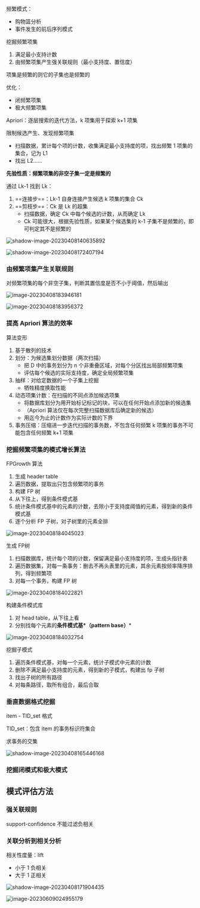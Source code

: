 频繁模式：

- 购物篮分析
- 事件发生的前后序列模式



挖掘频繁项集

1. 满足最小支持计数
2. 由频繁项集产生强关联规则（最小支持度、置信度）



项集是频繁的则它的子集也是频繁的

优化：

- 闭频繁项集
- 极大频繁项集



Apriori：逐层搜索的迭代方法，k 项集用于探索 k+1 项集

限制候选产生、发现频繁项集

- 扫描数据，累计每个项的计数，收集满足最小支持度的项，找出频繁 1 项集的集合，记为 L1
- 找出 L2……

**先验性质：频繁项集的非空子集一定是频繁的**

通过 Lk-1 找到 Lk：

1. ==连接步==：Lk-1 自身连接产生候选 k 项集的集合 Ck
2. ==剪枝步==：Ck 是 Lk 的超集
   - 扫描数据，确定 Ck 中每个候选的计数，从而确定 Lk
   - Ck 可能很大，根据先验性质，如果某个候选集的 k-1 子集不是频繁的，即可判定其不是频繁的

![shadow-image-20230408140635892](https://wangleidetuchuang.oss-cn-beijing.aliyuncs.com/img/image-20230408140635892.png)

![shadow-image-20230408172407194](https://wangleidetuchuang.oss-cn-beijing.aliyuncs.com/img/image-20230408172407194.png)



### 由频繁项集产生关联规则

对频繁项集的每个非空子集，判断其置信度是否不小于阈值，然后输出

![image-20230408183946181](https://wangleidetuchuang.oss-cn-beijing.aliyuncs.com/img/image-20230408183946181.png)

![image-20230408183956372](https://wangleidetuchuang.oss-cn-beijing.aliyuncs.com/img/image-20230408183956372.png)

### 提高 Apriori 算法的效率

算法变形

1. 基于散列的技术
2. 划分：为候选集划分数据（两次扫描）
   - 把 D 中的事务划分为 n 个非重叠区域，对每个分区找出局部频繁项集
   - 评估每个候选的实际支持度，确定全局频繁项集
3. 抽样：对给定数据的一个子集上挖掘
   - 牺牲精度换取性能
4. 动态项集计数：在扫描的不同点添加候选项集
   - 将数据库划分为用开始标记标记的块，可以在任何开始点添加新的候选集
   - （Apriori 算法仅在每次完整扫描数据库后确定新的候选）
   - 用迄今为止的计数作为实际计数的下界
5. 事务压缩：压缩进一步迭代扫描的事务数，不包含任何频繁 k 项集的事务不可能包含任何频繁 k+1 项集



### 挖掘频繁项集的模式增长算法

FPGrowth 算法

1. 生成 header table
1. 遍历数据，提取出只包含频繁项的事务
1. 构建 FP 树
1. 从下往上，得到条件模式基
1. 统计条件模式基中的元素的计数，去除小于支持度阈值的元素，得到新的条件模式基
1. 逐个分析 FP 子树，对子树里的元素全排

![image-20230408184045023](https://wangleidetuchuang.oss-cn-beijing.aliyuncs.com/img/image-20230408184045023.png)

生成 FP树

1. 扫描数据库，统计每个项的计数，保留满足最小支持度的项，生成头指针表
2. 遍历数据集，对每一条事务：删去不再头表里的元素，其余元素按频率降序排列，得到频繁项
3. 对每一个事务，构建 FP 树

![image-20230408184022821](https://wangleidetuchuang.oss-cn-beijing.aliyuncs.com/img/image-20230408184022821.png)

构建条件模式库

1. 对 head table，从下往上看
2. 分别找每个元素的**条件模式基*（pattern base）***

![image-20230408184032754](https://wangleidetuchuang.oss-cn-beijing.aliyuncs.com/img/image-20230408184032754.png)

挖掘子模式

1. 遍历条件模式基，对每一个元素，统计子模式中元素的计数
2. 删除不满足最小支持度的元素，得到新的子模式，构建出 fp 子树
3. 找出子树的所有路径
4. 对每条路径，取所有组合，最后合取



### 垂直数据格式挖掘

item - TID_set 格式

TID_set：包含 item 的事务标识符集合

求事务的交集

![shadow-image-20230408165446168](https://wangleidetuchuang.oss-cn-beijing.aliyuncs.com/img/image-20230408165446168.png)

### 挖掘闭模式和极大模式



## 模式评估方法

### 强关联规则

support-confidence 不能过滤负相关

### 关联分析到相关分析

相关性度量：lift

- 小于 1 负相关
- 大于 1 正相关

![shadow-image-20230408171904435](https://wangleidetuchuang.oss-cn-beijing.aliyuncs.com/img/image-20230408171904435.png)





![image-20230609024955179](https://wangleidetuchuang.oss-cn-beijing.aliyuncs.com/img/image-20230609024955179.png)
